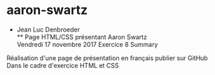 # aaron-swartz

* Jean Luc Denbroeder  
** Page HTML/CSS présentant Aaron Swartz  
Vendredi 17 novembre 2017
Exercice 8 Summary

Réalisation d'une page de présentation en français publier sur GitHub  
Dans le cadre d'exercice HTML et CSS  



